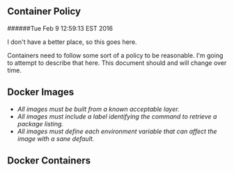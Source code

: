 Container Policy
----------------
######Tue Feb  9 12:59:13 EST 2016

I don't have a better place, so this goes here.

Containers need to follow some sort of a policy to be reasonable. I'm going to
attempt to describe that here. This document should and will change over time.

Docker Images
-------------
- *All images must be built from a known acceptable layer.*
- *All images must include a label identifying the command to retrieve a package listing.*
- *All images must define each environment variable that can affect the image with a sane default.*

Docker Containers
-----------------
